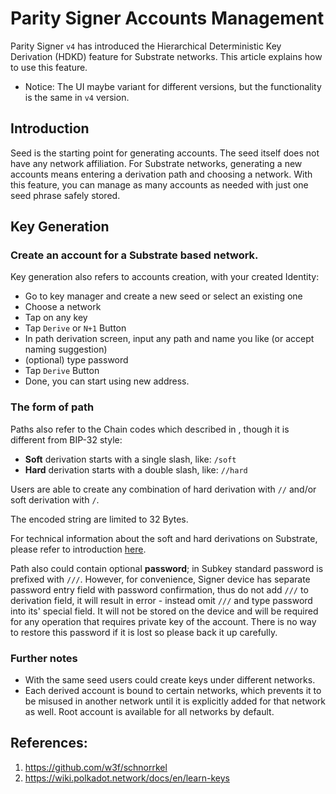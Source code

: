 # Parity Signer Accounts Management

Parity Signer `v4` has introduced the Hierarchical Deterministic Key Derivation (HDKD) feature for Substrate networks. This article explains how to use this feature.

* Notice: The UI maybe variant for different versions, but the functionality is the same in `v4` version.

## Introduction

Seed is the starting point for generating accounts. The seed itself does not have any network affiliation. For Substrate networks, generating a new accounts means entering a derivation path and choosing a network. With this feature, you can manage as many accounts as needed with just one seed phrase safely stored.

## Key Generation

### Create an account for a Substrate based network.

Key generation also refers to accounts creation, with your created Identity:
- Go to key manager and create a new seed or select an existing one
- Choose a network
- Tap on any key
- Tap `Derive` or `N+1` Button
- In path derivation screen, input any path and name you like (or accept naming suggestion)
- (optional) type password
- Tap `Derive` Button
- Done, you can start using new address.

### The form of path

Paths also refer to the Chain codes which described in [](https://github.com/bitcoin/bips/blob/master/bip-0032.mediawiki/), though it is different from BIP-32 style:
* **Soft** derivation starts with a single slash, like: `/soft`
* **Hard** derivation starts with a double slash, like: `//hard`

Users are able to create any combination of hard derivation with `//` and/or soft derivation with `/`.

The encoded string are limited to 32 Bytes.

For technical information about the soft and hard derivations on Substrate, please refer to introduction [here](https://github.com/paritytech/parity-signer/wiki/HDKD-on-Parity-Signer#hdkd-general-on-substrate).

Path also could contain optional **password**; in Subkey standard password is prefixed with `///`. However, for convenience, Signer device has separate password entry field with password confirmation, thus do not add `///` to derivation field, it will result in error - instead omit `///` and type password into its' special field. It will not be stored on the device and will be required for any operation that requires private key of the account. There is no way to restore this password if it is lost so please back it up carefully.

### Further notes

* With the same  seed users could create keys under different networks.
* Each derived account is bound to certain networks, which prevents it to be misused in another network until it is explicitly added for that network as well. Root account is available for all networks by default.

## References:
1. [<https://github.com/w3f/schnorrkel>](https://github.com/w3f/schnorrkel)
2. [<https://wiki.polkadot.network/docs/en/learn-keys>](https://wiki.polkadot.network/docs/en/learn-keys)
